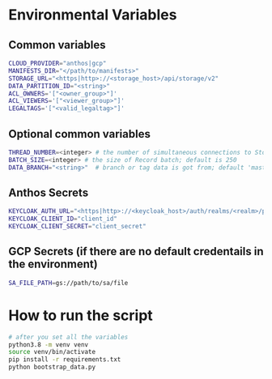 # Environmental Variables

## Common variables
```bash
CLOUD_PROVIDER="anthos|gcp"
MANIFESTS_DIR="</path/to/manifests>"
STORAGE_URL="<https|http>://<storage_host>/api/storage/v2"
DATA_PARTITION_ID="<string>"
ACL_OWNERS='["<owner_group>"]'
ACL_VIEWERS='["<viewer_group>"]'
LEGALTAGS='["<valid_legaltag>"]'
```

## Optional common variables
```bash
THREAD_NUMBER=<integer> # the number of simultaneous connections to Storage; default is 3
BATCH_SIZE=<integer> # the size of Record batch; default is 250
DATA_BRANCH="<string>"  # branch or tag data is got from; default 'master'
```

## Anthos Secrets
```bash
KEYCLOAK_AUTH_URL="<https|http>://<keycloak_host>/auth/realms/<realm>/protocol/openid-connect/token"
KEYCLOAK_CLIENT_ID="client_id"
KEYCLOAK_CLIENT_SECRET="client_secret"
```

## GCP Secrets (if there are **no** default credentails in the environment)
```bash
SA_FILE_PATH=gs://path/to/sa/file
```

# How to run the script

```bash
# after you set all the variables
python3.8 -m venv venv
source venv/bin/activate
pip install -r requirements.txt
python bootstrap_data.py
```
